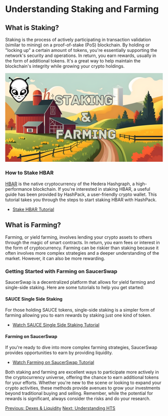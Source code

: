 # Understanding Staking and Farming

## What is Staking?

Staking is the process of actively participating in transaction validation (similar to mining) on a proof-of-stake (PoS) blockchain. By holding or "locking up" a certain amount of tokens, you're essentially supporting the network's security and operations. In return, you earn rewards, usually in the form of additional tokens. It's a great way to help maintain the blockchain's integrity while growing your crypto holdings.

![staking&farming](./images/staking&farming.png)

### How to Stake HBAR

[HBAR](https://www.hedera.com/) is the native cryptocurrency of the Hedera Hashgraph, a high-performance blockchain. If you're interested in staking HBAR, a useful guide has been provided by HashPack, a user-friendly crypto wallet. This tutorial takes you through the steps to start staking HBAR with HashPack.

- [Stake HBAR Tutorial](https://www.hashpack.app/post/staking-with-hashpack)

## What is Farming?

Farming, or yield farming, involves lending your crypto assets to others through the magic of smart contracts. In return, you earn fees or interest in the form of cryptocurrency. Farming can be riskier than staking because it often involves more complex strategies and a deeper understanding of the market. However, it can also be more rewarding.

### Getting Started with Farming on SaucerSwap

SaucerSwap is a decentralized platform that allows for yield farming and single-side staking. Here are some tutorials to help you get started:

#### SAUCE Single Side Staking

For those holding SAUCE tokens, single-side staking is a simpler form of farming allowing you to earn rewards by staking just one kind of token.

- [Watch SAUCE Single Side Staking Tutorial](https://www.youtube.com/watch?v=ava-9xUOxyk)

#### Farming on SaucerSwap

If you're ready to dive into more complex farming strategies, SaucerSwap provides opportunities to earn by providing liquidity.

- [Watch Farming on SaucerSwap Tutorial](https://www.youtube.com/watch?v=v66AZ9BdmAk)

Both staking and farming are excellent ways to participate more actively in the cryptocurrency universe, offering the chance to earn additional tokens for your efforts. Whether you're new to the scene or looking to expand your crypto activities, these methods provide avenues to grow your investments beyond traditional buying and selling. Remember, while the potential for rewards is significant, always consider the risks and do your research.

[Previous: Dexes & Liquidity](./01-dexes-and-liquidity.md) [Next: Understanding HTS](./03-understanding-hts.md)
